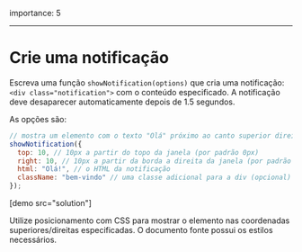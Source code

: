 importance: 5

---

# Crie uma notificação

Escreva uma função `showNotification(options)` que cria uma notificação: `<div class="notification">` com o conteúdo especificado. A notificação deve desaparecer automaticamente depois de 1.5 segundos.

As opções são:

```js
// mostra um elemento com o texto "Olá" próximo ao canto superior direito da janela
showNotification({
  top: 10, // 10px a partir do topo da janela (por padrão 0px)
  right: 10, // 10px a partir da borda a direita da janela (por padrão 0px)
  html: "Olá!", // o HTML da notificação
  className: "bem-vindo" // uma classe adicional para a div (opcional)
});
```

[demo src="solution"]

Utilize posicionamento com CSS para mostrar o elemento nas coordenadas superiores/direitas especificadas. O documento fonte possui os estilos necessários.